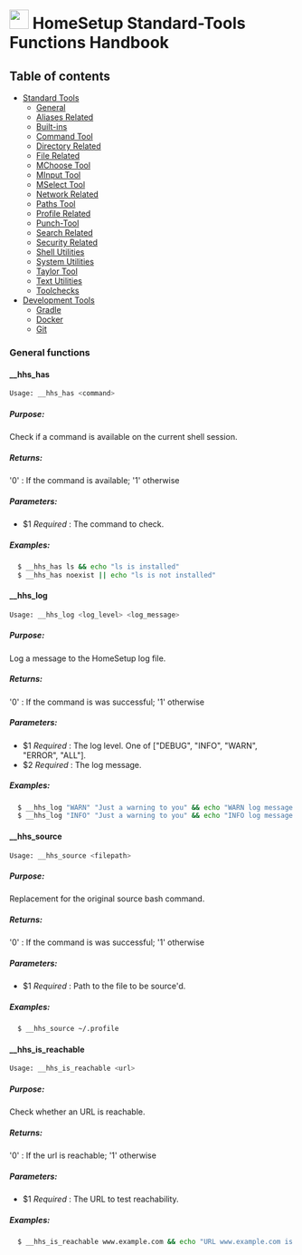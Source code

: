 # <img src="https://iili.io/HvtxC1S.png"  width="34" height="34"> HomeSetup Standard-Tools Functions Handbook

## Table of contents

<!-- toc -->
- [Standard Tools](../../functions.md#standard-tools)
  * [General](general.md#general-functions)
  * [Aliases Related](aliases-related.md#aliases-related-functions)
  * [Built-ins](built-ins.md#built-ins-functions)
  * [Command Tool](command-tool.md#command-tool)
  * [Directory Related](directory-related.md#directory-related-functions)
  * [File Related](file-related.md#file-related-functions)
  * [MChoose Tool](clitt.md#mchoose-tool)
  * [MInput Tool](clitt.md#minput-tool)
  * [MSelect Tool](clitt.md#mselect-tool)
  * [Network Related](network-related.md#network-related-functions)
  * [Paths Tool](paths-tool.md#paths-tool)
  * [Profile Related](profile-related.md#profile-related-functions)
  * [Punch-Tool](punch-tool.md#punch-tool)
  * [Search Related](search-related.md#search-related-functions)
  * [Security Related](security-related.md#security-related-functions)
  * [Shell Utilities](shell-utilities.md#shell-utilities)
  * [System Utilities](system-utilities.md#system-utilities)
  * [Taylor Tool](taylor-tool.md#taylor-tool)
  * [Text Utilities](text-utilities.md#text-utilities)
  * [Toolchecks](toolchecks.md#tool-checks-functions)
- [Development Tools](../../functions.md#development-tools)
  * [Gradle](../dev-tools/gradle-tools.md#gradle-functions)
  * [Docker](../dev-tools/docker-tools.md#docker-functions)
  * [Git](../dev-tools/git-tools.md#git-functions)
<!-- tocstop -->


### General functions

#### __hhs_has

```bash
Usage: __hhs_has <command>
```

##### **Purpose**:

Check if a command is available on the current shell session.

##### **Returns**:

'0' : If the command is available; '1' otherwise

##### **Parameters**:

  - $1 _Required_ : The command to check.

##### **Examples:**

```bash
  $ __hhs_has ls && echo "ls is installed"
  $ __hhs_has noexist || echo "ls is not installed"
```

#### __hhs_log

```bash
Usage: __hhs_log <log_level> <log_message>
```

##### **Purpose**:

Log a message to the HomeSetup log file.

##### **Returns**:

'0' : If the command is was successful; '1' otherwise

##### **Parameters**:

  - $1 _Required_ : The log level. One of ["DEBUG", "INFO", "WARN", "ERROR", "ALL"].
  - $2 _Required_ : The log message.

##### **Examples:**

```bash
  $ __hhs_log "WARN" "Just a warning to you" && echo "WARN log message logged"
  $ __hhs_log "INFO" "Just a warning to you" && echo "INFO log message logged"
```

#### __hhs_source

```bash
Usage: __hhs_source <filepath>
```

##### **Purpose**:

Replacement for the original source bash command.

##### **Returns**:

'0' : If the command is was successful; '1' otherwise

##### **Parameters**:

  - $1 _Required_ : Path to the file to be source'd.

##### **Examples:**

```bash
  $ __hhs_source ~/.profile
```

#### __hhs_is_reachable

```bash
Usage: __hhs_is_reachable <url>
```

##### **Purpose**:

Check whether an URL is reachable.

##### **Returns**:

'0' : If the url is reachable; '1' otherwise

##### **Parameters**:

  - $1 _Required_ : The URL to test reachability.

##### **Examples:**

```bash
  $ __hhs_is_reachable www.example.com && echo "URL www.example.com is reachable"
```
